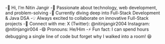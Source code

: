 -👋 Hi, I’m Nitin Jangir
-🚀 Passionate about technology, web development, and problem-solving
-🌱 Currently diving deep into Full-Stack Development & Java DSA
-💡 Always excited to collaborate on innovative Full-Stack projects
-🔗 Connect with me:
    X (Twitter): @nitinjangir2004
    Instagram: @nitinjangir004
-😄 Pronouns: He/Him
-⚡ Fun fact: I can spend hours debugging a single line of code but forget why I walked into a room! 😆

<!---
Nitinjangir004/Nitinjangir004 is a ✨ special ✨ repository because its `README.md` (this file) appears on your GitHub profile.
You can click the Preview link to take a look at your changes.
--->
